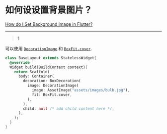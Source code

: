 # 如何设设置背景图片？
[How do I Set Background image in Flutter?](https://stackoverflow.com/questions/44179889/how-do-i-set-background-image-in-flutter)

___



> 1

可以使用 [`DecorationImage`](https://docs.flutter.io/flutter/painting/DecorationImage-class.html) 和 [`BoxFit.cover`](https://docs.flutter.io/flutter/painting/BoxFit-class.html).

```dart
class BaseLayout extends StatelessWidget{
  @override
  Widget build(BuildContext context){
    return Scaffold(
      body: Container(
        decoration: BoxDecoration(
          image: DecorationImage(
            image: AssetImage("assets/images/bulb.jpg"),
            fit: BoxFit.cover,
          ),
        ),
        child: null /* add child content here */,
      ),
    );
  }
}
```







